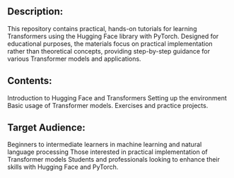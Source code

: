 ## Description:

This repository contains practical, hands-on tutorials for learning Transformers using the Hugging Face library with PyTorch. Designed for educational purposes, the materials focus on practical implementation rather than theoretical concepts, providing step-by-step guidance for various Transformer models and applications.

## Contents:

Introduction to Hugging Face and Transformers
Setting up the environment
Basic usage of Transformer models.
Exercises and practice projects.

## Target Audience:

Beginners to intermediate learners in machine learning and natural language processing
Those interested in practical implementation of Transformer models
Students and professionals looking to enhance their skills with Hugging Face and PyTorch.

